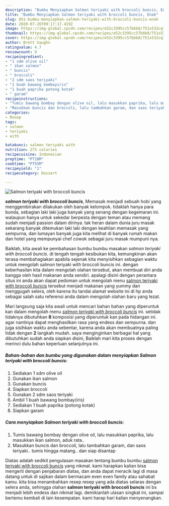 ```yaml
---
description: "Bumbu Menyiapkan Salmon teriyaki with broccoli buncis, Enak"
title: "Bumbu Menyiapkan Salmon teriyaki with broccoli buncis, Enak"
slug: 851-bumbu-menyiapkan-salmon-teriyaki-with-broccoli-buncis-enak
date: 2020-07-26T09:17:17.419Z
image: https://img-global.cpcdn.com/recipes/e52c3395cc57bbb8/751x532cq70/salmon-teriyaki-with-broccoli-buncis-foto-resep-utama.jpg
thumbnail: https://img-global.cpcdn.com/recipes/e52c3395cc57bbb8/751x532cq70/salmon-teriyaki-with-broccoli-buncis-foto-resep-utama.jpg
cover: https://img-global.cpcdn.com/recipes/e52c3395cc57bbb8/751x532cq70/salmon-teriyaki-with-broccoli-buncis-foto-resep-utama.jpg
author: Brett Vaughn
ratingvalue: 4.7
reviewcount: 9
recipeingredient:
- "1 sdm olive oil"
- " ikan salmon"
- " buncis"
- " broccoli"
- "2 sdm saos teriyaki"
- "1 buah bawang bombayiris"
- "1 buah paprika potong kotak"
- " garam"
recipeinstructions:
- "Tumis bawang bombay dengan olive oil, lalu masukkan paprika, lalu masukkan ikan salmon, aduk rata.."
- "Masukkan buncis dan broccoli, lalu tambahkan garam, dan saos teriyaki.. tumis hingga matang.. dan siap disantap"
categories:
- Resep
tags:
- salmon
- teriyaki
- with

katakunci: salmon teriyaki with 
nutrition: 273 calories
recipecuisine: Indonesian
preptime: "PT10M"
cooktime: "PT55M"
recipeyield: "1"
recipecategory: Dessert

---
```



![Salmon teriyaki with broccoli buncis](https://img-global.cpcdn.com/recipes/e52c3395cc57bbb8/751x532cq70/salmon-teriyaki-with-broccoli-buncis-foto-resep-utama.jpg)

<b><i>salmon teriyaki with broccoli buncis</i></b>, Memasak menjadi sebuah hobi yang menggembirakan dilakukan oleh banyak kelompok. tidaklah hanya para bunda, sebagian laki laki juga banyak yang senang dengan kegemaran ini. walaupun hanya untuk sekedar berpesta dengan teman atau memang sudah menjadi passion dalam dirinya. tak heran dalam dunia juru masak sekarang banyak ditemukan laki laki dengan keahlian memasak yang sempurna, dan lumayan banyak juga kita melihat di banyak rumah makan dan hotel yang mempunyai chef cowok sebagai juru masak mumpuni nya.

Baiklah, kita awali ke pembahasan bumbu bumbu masakan <i>salmon teriyaki with broccoli buncis</i>. di tengah tengah kesibukan kita, kemungkinan akan terasa membahagiakan apabila sejenak kita menyisihkan sebagian waktu untuk mengolah salmon teriyaki with broccoli buncis ini. dengan keberhasilan kita dalam mengolah olahan tersebut, akan membuat diri anda bangga oleh hasil makanan anda sendiri. apalagi disini dengan perantara situs ini anda akan dapat pedoman untuk mengolah menu <u>salmon teriyaki with broccoli buncis</u> tersebut menjadi makanan yang yummy dan menggugah selera, oleh karena itu tandai alamat website ini di hp anda sebagai salah satu referensi anda dalam mengolah olahan baru yang lezat.




Mari langsung saja kita awali untuk mencari bahan bahan yang diperuntuk kan dalam mengolah menu <u><i>salmon teriyaki with broccoli buncis</i></u> ini. setidak tidaknya dibutuhkan <b>8</b> komposisi yang diperuntuk kan pada hidangan ini. agar nantinya dapat menghasilkan rasa yang endess dan sempurna. dan juga sisihkan waktu anda sebentar, karena anda akan membuatnya paling tidak dengan <b>2</b> langkah mudah. saya menginginkan berbagai hal yang dibutuhkan sudah anda siapkan disini, Baiklah mari kita proses dengan merinci dulu bahan keperluan selanjutnya ini.

<!--inarticleads1-->

##### Bahan-bahan dan bumbu yang digunakan dalam menyiapkan Salmon teriyaki with broccoli buncis:

1. Sediakan 1 sdm olive oil
1. Gunakan  ikan salmon
1. Gunakan  buncis
1. Siapkan  broccoli
1. Gunakan 2 sdm saos teriyaki
1. Ambil 1 buah bawang bombay(iris)
1. Sediakan 1 buah paprika (potong kotak)
1. Siapkan  garam




<!--inarticleads2-->

##### Cara menyiapkan Salmon teriyaki with broccoli buncis:

1. Tumis bawang bombay dengan olive oil, lalu masukkan paprika, lalu masukkan ikan salmon, aduk rata..
1. Masukkan buncis dan broccoli, lalu tambahkan garam, dan saos teriyaki.. tumis hingga matang.. dan siap disantap




Diatas adalah sedikit pengulasan masakan tentang bumbu bumbu <u>salmon teriyaki with broccoli buncis</u> yang nikmat. kami harapkan kalian bisa mengerti dengan penjabaran diatas, dan anda dapat meracik lagi di masa datang untuk di sajikan dalam bermacam even even family atau sahabat kamu. kita bisa menambahkan resep resep yang ada diatas selaras dengan selera anda, sehingga olahan <b>salmon teriyaki with broccoli buncis</b> ini bs menjadi lebih endess dan nikmat lagi. demikianlah ulasan singkat ini, sampai bertemu kembali di lain kesempatan. kami harap hari kalian menyenangkan.
